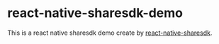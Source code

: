 # react-native-sharesdk-demo

This is a react native sharesdk demo create by [react-native-sharesdk](https://github.com/lihaodeveloper/React-Native-ShareSdk).
